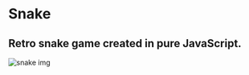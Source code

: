 # Snake

## Retro snake game created in pure JavaScript. 


![snake img](https://i.ibb.co/cwGdVkY/Screenshot-25.png)
